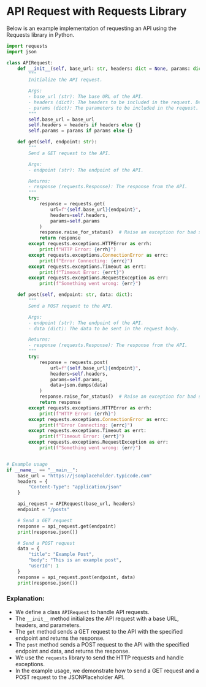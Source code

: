 **API Request with Requests Library**
======================================

Below is an example implementation of requesting an API using the Requests library in Python.

```python
import requests
import json

class APIRequest:
    def __init__(self, base_url: str, headers: dict = None, params: dict = None):
        """
        Initialize the API request.

        Args:
        - base_url (str): The base URL of the API.
        - headers (dict): The headers to be included in the request. Defaults to None.
        - params (dict): The parameters to be included in the request. Defaults to None.
        """
        self.base_url = base_url
        self.headers = headers if headers else {}
        self.params = params if params else {}

    def get(self, endpoint: str):
        """
        Send a GET request to the API.

        Args:
        - endpoint (str): The endpoint of the API.

        Returns:
        - response (requests.Response): The response from the API.
        """
        try:
            response = requests.get(
                url=f"{self.base_url}{endpoint}",
                headers=self.headers,
                params=self.params
            )
            response.raise_for_status()  # Raise an exception for bad status codes
            return response
        except requests.exceptions.HTTPError as errh:
            print(f"HTTP Error: {errh}")
        except requests.exceptions.ConnectionError as errc:
            print(f"Error Connecting: {errc}")
        except requests.exceptions.Timeout as errt:
            print(f"Timeout Error: {errt}")
        except requests.exceptions.RequestException as err:
            print(f"Something went wrong: {err}")

    def post(self, endpoint: str, data: dict):
        """
        Send a POST request to the API.

        Args:
        - endpoint (str): The endpoint of the API.
        - data (dict): The data to be sent in the request body.

        Returns:
        - response (requests.Response): The response from the API.
        """
        try:
            response = requests.post(
                url=f"{self.base_url}{endpoint}",
                headers=self.headers,
                params=self.params,
                data=json.dumps(data)
            )
            response.raise_for_status()  # Raise an exception for bad status codes
            return response
        except requests.exceptions.HTTPError as errh:
            print(f"HTTP Error: {errh}")
        except requests.exceptions.ConnectionError as errc:
            print(f"Error Connecting: {errc}")
        except requests.exceptions.Timeout as errt:
            print(f"Timeout Error: {errt}")
        except requests.exceptions.RequestException as err:
            print(f"Something went wrong: {err}")


# Example usage
if __name__ == "__main__":
    base_url = "https://jsonplaceholder.typicode.com"
    headers = {
        "Content-Type": "application/json"
    }

    api_request = APIRequest(base_url, headers)
    endpoint = "/posts"

    # Send a GET request
    response = api_request.get(endpoint)
    print(response.json())

    # Send a POST request
    data = {
        "title": "Example Post",
        "body": "This is an example post",
        "userId": 1
    }
    response = api_request.post(endpoint, data)
    print(response.json())
```

### Explanation:

*   We define a class `APIRequest` to handle API requests.
*   The `__init__` method initializes the API request with a base URL, headers, and parameters.
*   The `get` method sends a GET request to the API with the specified endpoint and returns the response.
*   The `post` method sends a POST request to the API with the specified endpoint and data, and returns the response.
*   We use the `requests` library to send the HTTP requests and handle exceptions.
*   In the example usage, we demonstrate how to send a GET request and a POST request to the JSONPlaceholder API.